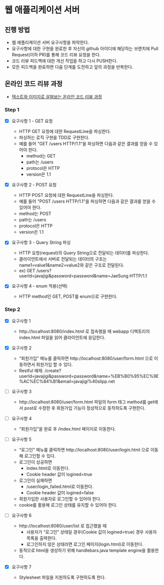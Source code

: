 # 웹 애플리케이션 서버
## 진행 방법
* 웹 애플리케이션 서버 요구사항을 파악한다.
* 요구사항에 대한 구현을 완료한 후 자신의 github 아이디에 해당하는 브랜치에 Pull Request(이하 PR)를 통해 코드 리뷰 요청을 한다.
* 코드 리뷰 피드백에 대한 개선 작업을 하고 다시 PUSH한다.
* 모든 피드백을 완료하면 다음 단계를 도전하고 앞의 과정을 반복한다.

## 온라인 코드 리뷰 과정
* [텍스트와 이미지로 살펴보는 온라인 코드 리뷰 과정](https://github.com/next-step/nextstep-docs/tree/master/codereview)


### Step 1
- [x] 요구사항 1 - GET 요청
  - HTTP GET 요청에 대한 RequestLine을 파싱한다.
  - 파싱하는 로직 구현을 TDD로 구현한다.
  - 예를 들어 "GET /users HTTP/1.1"을 파싱하면 다음과 같은 결과를 얻을 수 있어야 한다.
    - method는 GET
    - path는 /users
    - protocol은 HTTP
    - version은 1.1

- [x] 요구사항 2 - POST 요청
  - HTTP POST 요청에 대한 RequestLine을 파싱한다.
  - 예를 들어 "POST /users HTTP/1.1"을 파싱하면 다음과 같은 결과를 얻을 수 있어야 한다.
  - method는 POST
  - path는 /users
  - protocol은 HTTP
  - version은 1.1
  
- [x] 요구사항 3 - Query String 파싱
  - HTTP 요청(request)의 Query String으로 전달되는 데이터를 파싱한다.
  - 클라이언트에서 서버로 전달되는 데이터의 구조는 name1=value1&name2=value2와 같은 구조로 전달된다.
  - ex) GET /users?userId=javajigi&password=password&name=JaeSung HTTP/1.1

- [x] 요구사항 4 - enum 적용(선택)
  - HTTP method인 GET, POST를 enum으로 구현한다.

### Step 2
- [x] 요구사항 1 
  - http://localhost:8080/index.html 로 접속했을 때 webapp 디렉토리의 index.html 파일을 읽어 클라이언트에 응답한다.

- [x] 요구사항 2
  - “회원가입” 메뉴를 클릭하면 http://localhost:8080/user/form.html 으로 이동하면서 회원가입 할 수 있다.
  - Restful 예제: /create?userId=javajigi&password=password&name=%EB%B0%95%EC%9E%AC%EC%84%B1&email=javajigi%40slipp.net

- [ ] 요구사항 3
  - http://localhost:8080/user/form.html 파일의 form 태그 method를 get에서 post로 수정한 후 회원가입 기능이 정상적으로 동작하도록 구현한다.

- [ ] 요구사항 4
  - “회원가입”을 완료 후 /index.html 페이지로 이동한다.

- [ ] 요구사항 5
  - “로그인” 메뉴를 클릭하면 http://localhost:8080/user/login.html 으로 이동해 로그인할 수 있다. 
  - 로그인이 성공하면 
    - index.html로 이동한다.
    - Cookie header 값이 logined=true
  - 로그인이 실패하면 
    - /user/login_failed.html로 이동한다.
    - Cookie header 값이 logined=false
  - 회원가입한 사용자로 로그인할 수 있어야 한다. 
  - cookie를 활용해 로그인 상태를 유지할 수 있어야 한다.

- [ ] 요구사항 6
  - http://localhost:8080/user/list 로 접근했을 때 
    - 사용자가 “로그인” 상태일 경우(Cookie 값이 logined=true) 경우 사용자 목록을 출력한다. 
    - 로그인하지 않은 상태라면 로그인 페이지(login.html)로 이동한다.
  - 동적으로 html을 생성하기 위해 handlebars.java template engine을 활용한다.

- [x] 요구사항 7
  - Stylesheet 파일을 지원하도록 구현하도록 한다.